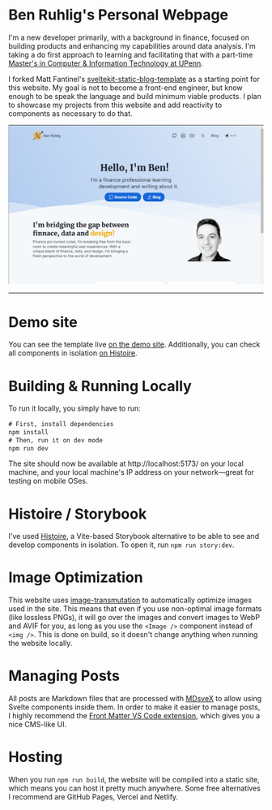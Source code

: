 # Ben Ruhlig's Personal Webpage

I'm a new developer primarily, with a background in finance, focused on building products and enhancing my capabilities around data analysis. I'm taking a do first approach to learning and facilitating that with a part-time [Master's in Computer & Information Technology at UPenn](https://online.seas.upenn.edu/degrees/mcit-online/).

I forked Matt Fantinel's [sveltekit-static-blog-template](https://github.com/matfantinel/sveltekit-static-blog-template) as a starting point for this website. My goal is not to become a front-end engineer, but know enough to be speak the language and build minimum viable products. I plan to showcase my projects from this website and add reactivity to components as necessary to do that.

<p align="center">
    <img src="static/images/site-screenshot.png" alt="Screenshot" />
</p>

---

# Demo site

You can see the template live [on the demo site](https://sveltekit-static-blog-template.vercel.app/). Additionally, you can check all components in isolation [on Histoire](https://histoire-sveltekit-static-blog-template.vercel.app/).

# Building & Running Locally

To run it locally, you simply have to run:

```shell
# First, install dependencies
npm install
# Then, run it on dev mode
npm run dev
```

The site should now be available at http://localhost:5173/ on your local machine, and your local machine's IP address on your network—great for testing on mobile OSes.

# Histoire / Storybook

I've used [Histoire](https://histoire.dev), a Vite-based Storybook alternative to be able to see and develop components in isolation. To open it, run `npm run story:dev`.

# Image Optimization

This website uses [image-transmutation](https://github.com/matfantinel/image-transmutation) to automatically optimize images used in the site. This means that even if you use non-optimal image formats (like lossless PNGs), it will go over the images and convert images to WebP and AVIF for you, as long as you use the `<Image />` component instead of `<img />`. This is done on build, so it doesn't change anything when running the website locally.

# Managing Posts

All posts are Markdown files that are processed with [MDsveX](https://mdsvex.pngwn.io/) to allow using Svelte components inside them. In order to make it easier to manage posts, I highly recommend the [Front Matter VS Code extension](https://frontmatter.codes/), which gives you a nice CMS-like UI.

# Hosting

When you run `npm run build`, the website will be compiled into a static site, which means you can host it pretty much anywhere. Some free alternatives I recommend are GitHub Pages, Vercel and Netlify.
